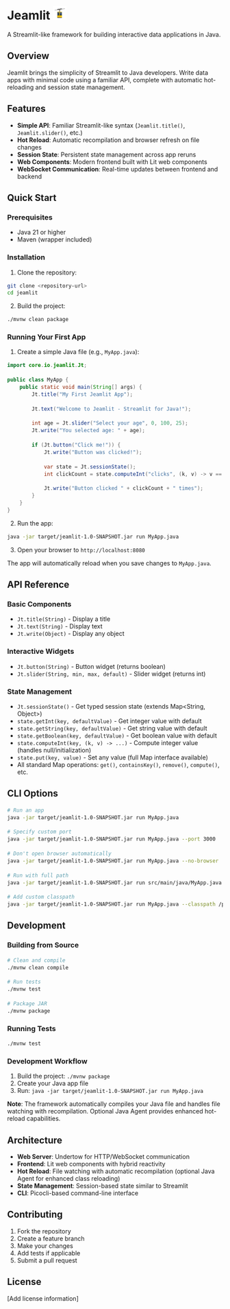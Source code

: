 # Jeamlit <img src="images/logo_80_80.png" height="32">

A Streamlit-like framework for building interactive data applications in Java.

## Overview

Jeamlit brings the simplicity of Streamlit to Java developers. Write data apps with minimal code using a familiar API, complete with automatic hot-reloading and session state management.

## Features

- **Simple API**: Familiar Streamlit-like syntax (`Jeamlit.title()`, `Jeamlit.slider()`, etc.)
- **Hot Reload**: Automatic recompilation and browser refresh on file changes
- **Session State**: Persistent state management across app reruns
- **Web Components**: Modern frontend built with Lit web components
- **WebSocket Communication**: Real-time updates between frontend and backend

## Quick Start

### Prerequisites

- Java 21 or higher
- Maven (wrapper included)

### Installation

1. Clone the repository:
```bash
git clone <repository-url>
cd jeamlit
```

2. Build the project:
```bash
./mvnw clean package
```

### Running Your First App

1. Create a simple Java file (e.g., `MyApp.java`):

```java
import core.io.jeamlit.Jt;

public class MyApp {
    public static void main(String[] args) {
        Jt.title("My First Jeamlit App");

        Jt.text("Welcome to Jeamlit - Streamlit for Java!");

        int age = Jt.slider("Select your age", 0, 100, 25);
        Jt.write("You selected age: " + age);

        if (Jt.button("Click me!")) {
            Jt.write("Button was clicked!");

            var state = Jt.sessionState();
            int clickCount = state.computeInt("clicks", (k, v) -> v == null ? 1 : v + 1);

            Jt.write("Button clicked " + clickCount + " times");
        }
    }
}
```

2. Run the app:
```bash
java -jar target/jeamlit-1.0-SNAPSHOT.jar run MyApp.java
```

3. Open your browser to `http://localhost:8080`

The app will automatically reload when you save changes to `MyApp.java`.

## API Reference

### Basic Components

- `Jt.title(String)` - Display a title
- `Jt.text(String)` - Display text
- `Jt.write(Object)` - Display any object

### Interactive Widgets

- `Jt.button(String)` - Button widget (returns boolean)
- `Jt.slider(String, min, max, default)` - Slider widget (returns int)

### State Management

- `Jt.sessionState()` - Get typed session state (extends Map<String, Object>)
- `state.getInt(key, defaultValue)` - Get integer value with default
- `state.getString(key, defaultValue)` - Get string value with default
- `state.getBoolean(key, defaultValue)` - Get boolean value with default
- `state.computeInt(key, (k, v) -> ...)` - Compute integer value (handles null/initialization)
- `state.put(key, value)` - Set any value (full Map interface available)
- All standard Map operations: `get()`, `containsKey()`, `remove()`, `compute()`, etc.

## CLI Options

```bash
# Run an app
java -jar target/jeamlit-1.0-SNAPSHOT.jar run MyApp.java

# Specify custom port
java -jar target/jeamlit-1.0-SNAPSHOT.jar run MyApp.java --port 3000

# Don't open browser automatically
java -jar target/jeamlit-1.0-SNAPSHOT.jar run MyApp.java --no-browser

# Run with full path
java -jar target/jeamlit-1.0-SNAPSHOT.jar run src/main/java/MyApp.java

# Add custom classpath
java -jar target/jeamlit-1.0-SNAPSHOT.jar run MyApp.java --classpath /path/to/libs
```

## Development

### Building from Source

```bash
# Clean and compile
./mvnw clean compile

# Run tests
./mvnw test

# Package JAR
./mvnw package
```

### Running Tests

```bash
./mvnw test
```

### Development Workflow

1. Build the project: `./mvnw package`
2. Create your Java app file
3. Run: `java -jar target/jeamlit-1.0-SNAPSHOT.jar run MyApp.java`

**Note**: The framework automatically compiles your Java file and handles file watching with recompilation. Optional Java Agent provides enhanced hot-reload capabilities.

## Architecture

- **Web Server**: Undertow for HTTP/WebSocket communication
- **Frontend**: Lit web components with hybrid reactivity
- **Hot Reload**: File watching with automatic recompilation (optional Java Agent for enhanced class reloading)
- **State Management**: Session-based state similar to Streamlit
- **CLI**: Picocli-based command-line interface

## Contributing

1. Fork the repository
2. Create a feature branch
3. Make your changes
4. Add tests if applicable
5. Submit a pull request

## License

[Add license information]
